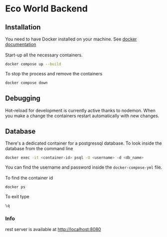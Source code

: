 # Eco World Backend

## Installation
You need to have Docker installed on your machine. See [docker documentation](https://docs.docker.com/get-docker/)  
<br>
Start-up all the necessary containers.
```bash
docker compose up --build
```
To stop the process and remove the containers
```bash
docker compose down
```
## Debugging
Hot-reload for development is currently active thanks to nodemon. When you make a change the containers restart automatically with new changes.  

## Database
There's a dedicated container for a postgressql database. To look inside the database from the command line
```bash
docker exec -it <container-id> psql -U <username> -d <db_name>
```
You can find the username and password inside the `docker-compose-yml` file.  
<br>
To find the container id
```bash
docker ps
```
To exit type
```bash
\q
```

### Info
rest server is available at [http://localhost:8080](http://localhost:8080)
